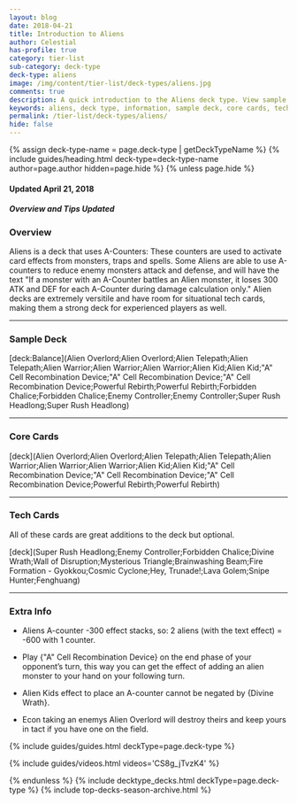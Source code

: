 ```yaml
---
layout: blog
date: 2018-04-21
title: Introduction to Aliens
author: Celestial
has-profile: true
category: tier-list
sub-category: deck-type
deck-type: aliens
image: /img/content/tier-list/deck-types/aliens.jpg
comments: true
description: A quick introduction to the Aliens deck type. View sample deck, core cards, tech cards, quick tips, guides, videos and other information.
keywords: aliens, deck type, information, sample deck, core cards, tech cards, quick tips, guides, videos
permalink: /tier-list/deck-types/aliens/
hide: false
---
```


{% assign deck-type-name = page.deck-type | getDeckTypeName %}
{% include guides/heading.html deck-type=deck-type-name author=page.author hidden=page.hide %}
{% unless page.hide %}

#### Updated April 21, 2018 
##### Overview and Tips Updated

### Overview
Aliens is a deck that uses A-Counters: These counters are used to activate card effects from monsters, traps and spells. Some Aliens are able to use A-counters to reduce enemy monsters attack and defense, and will have the text "If a monster with an A-Counter battles an Alien monster, it loses 300 ATK and DEF for each A-Counter during damage calculation only." Alien decks are extremely versitile and have room for situational tech cards, making them a strong deck for experienced players as well.

---

### Sample Deck

[deck:Balance](Alien Overlord;Alien Overlord;Alien Telepath;Alien Telepath;Alien Warrior;Alien Warrior;Alien Warrior;Alien Kid;Alien Kid;"A" Cell Recombination Device;"A" Cell Recombination Device;"A" Cell Recombination Device;Powerful Rebirth;Powerful Rebirth;Forbidden Chalice;Forbidden Chalice;Enemy Controller;Enemy Controller;Super Rush Headlong;Super Rush Headlong)

---  

### Core Cards

[deck](Alien Overlord;Alien Overlord;Alien Telepath;Alien Telepath;Alien Warrior;Alien Warrior;Alien Warrior;Alien Kid;Alien Kid;"A" Cell Recombination Device;"A" Cell Recombination Device;"A" Cell Recombination Device;Powerful Rebirth;Powerful Rebirth)
     
---

### Tech Cards
All of these cards are great additions to the deck but optional.  

[deck](Super Rush Headlong;Enemy Controller;Forbidden Chalice;Divine Wrath;Wall of Disruption;Mysterious Triangle;Brainwashing Beam;Fire Formation - Gyokkou;Cosmic Cyclone;Hey, Trunade!;Lava Golem;Snipe Hunter;Fenghuang)

---

### Extra Info

* Aliens A-counter -300 effect stacks, so: 2 aliens (with the text effect) = -600 with 1 counter.

* Play {\"A\" Cell Recombination Device} on the end phase of your opponent’s turn, this way you can get the effect of adding an alien monster to your hand on your following turn.

* Alien Kids effect to place an A-counter cannot be negated by {Divine Wrath}.  

* Econ taking an enemys Alien Overlord will destroy theirs and keep yours in tact if you have one on the field.  
 

{% include guides/guides.html deckType=page.deck-type %}

{% include guides/videos.html videos='CS8g_jTvzK4' %}

{% endunless %}
{% include decktype_decks.html deckType=page.deck-type %}
{% include top-decks-season-archive.html %}